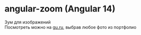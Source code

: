 # angular-zoom (Angular 14)

Зум для изображений  
Посмотреть можно на [gu.ru](https://gu.ru/search/672ce8b450de4e48bbd434c8ee69c04c/portfolio), выбрав любое фото из портфолио  
